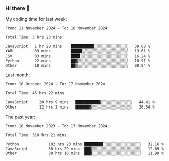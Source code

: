 ### Hi there 👋

My coding time for last week:

<!--START_SECTION:week-->

```txt
From: 11 November 2024 - To: 18 November 2024

Total Time: 3 hrs 23 mins

JavaScript   1 hr 20 mins    ██████████░░░░░░░░░░░░░░░   39.68 %
YAML         39 mins         █████░░░░░░░░░░░░░░░░░░░░   19.61 %
CSV          33 mins         ████░░░░░░░░░░░░░░░░░░░░░   16.24 %
Python       22 mins         ██▓░░░░░░░░░░░░░░░░░░░░░░   10.91 %
Other        18 mins         ██▒░░░░░░░░░░░░░░░░░░░░░░   08.94 %
```

<!--END_SECTION:week-->

Last month:

<!--START_SECTION:month-->

```txt
From: 18 October 2024 - To: 17 November 2024

Total Time: 45 hrs 22 mins

JavaScript     20 hrs 9 mins   ███████████░░░░░░░░░░░░░░   44.41 %
Other          12 hrs 2 mins   ██████▓░░░░░░░░░░░░░░░░░░   26.54 %
```

<!--END_SECTION:month-->

The past year:

<!--START_SECTION:year-->

```txt
From: 18 November 2023 - To: 17 November 2024

Total Time: 318 hrs 21 mins

Python             102 hrs 23 mins ████████░░░░░░░░░░░░░░░░░   32.16 %
JavaScript         38 hrs 29 mins  ███░░░░░░░░░░░░░░░░░░░░░░   12.09 %
Other              38 hrs 10 mins  ███░░░░░░░░░░░░░░░░░░░░░░   11.99 %
```

<!--END_SECTION:year-->
